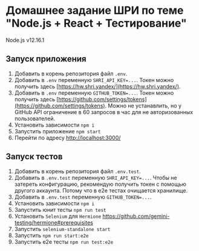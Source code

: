 # Домашнее задание ШРИ по теме "Node.js + React + Тестирование"

Node.js v12.16.1

## Запуск приложения

1. Добавить в корень репозитория файл `.env`.
1. Добавить в `.env` переменную `SHRI_API_KEY=...`. Токен можно получить здесь [https://hw.shri.yandex/](https://hw.shri.yandex/).
1. Добавить в `.env` переменную `GITHUB_TOKEN=...`. Токен можно получить здесь [https://github.com/settings/tokens](https://github.com/settings/tokens). Можно не устанавлить, но у GitHub API ограничение в 60 запросов в час для не авторизованных пользователей.
1. Установить зависимости `npm i`
1. Запустить приложение `npm start`
1. Перейти по адресу <http://localhost:3000/>

## Запуск тестов

1. Добавить в корень репозитория файл `.env.test`.
1. Добавить в `.env.test` переменную `SHRI_API_KEY=...`. Чтобы не затереть конфигурацию, рекомендую получить токен с помощью другого аккаунта. Потому что в e2e тестах очищается хранилище.
1. Добавить в `.env.test` переменную `GITHUB_TOKEN=...`.
1. Установить зависимости `npm i`
1. Запустить юнит тесты `npm run test`
1. Установить `Selenium` для `Hermione` <https://github.com/gemini-testing/hermione#prerequisites>
1. Запустить `selenium-standalone start`
1. Запустить `npm run start:e2e`
1. Запустить e2e тесты `npm run test:e2e`
